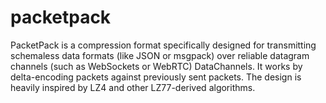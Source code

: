 # packetpack

PacketPack is a compression format specifically designed for transmitting schemaless data formats (like JSON or msgpack) over reliable datagram channels (such as WebSockets or WebRTC) DataChannels. It works by delta-encoding packets against previously sent packets. The design is heavily inspired by LZ4 and other LZ77-derived algorithms.

